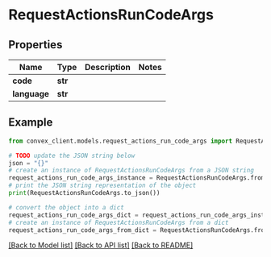 # RequestActionsRunCodeArgs


## Properties

Name | Type | Description | Notes
------------ | ------------- | ------------- | -------------
**code** | **str** |  | 
**language** | **str** |  | 

## Example

```python
from convex_client.models.request_actions_run_code_args import RequestActionsRunCodeArgs

# TODO update the JSON string below
json = "{}"
# create an instance of RequestActionsRunCodeArgs from a JSON string
request_actions_run_code_args_instance = RequestActionsRunCodeArgs.from_json(json)
# print the JSON string representation of the object
print(RequestActionsRunCodeArgs.to_json())

# convert the object into a dict
request_actions_run_code_args_dict = request_actions_run_code_args_instance.to_dict()
# create an instance of RequestActionsRunCodeArgs from a dict
request_actions_run_code_args_from_dict = RequestActionsRunCodeArgs.from_dict(request_actions_run_code_args_dict)
```
[[Back to Model list]](../README.md#documentation-for-models) [[Back to API list]](../README.md#documentation-for-api-endpoints) [[Back to README]](../README.md)


